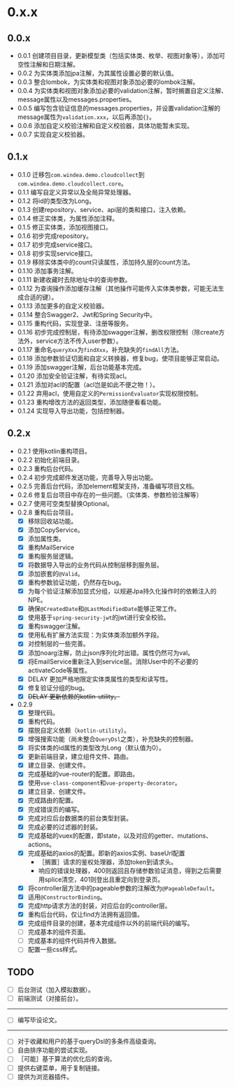 # 0.x.x

## 0.0.x

* 0.0.1 创建项目目录，更新模型类（包括实体类、枚举、视图对象等），添加可空性注解和日期注解。
* 0.0.2 为实体类添加jpa注解，为其属性设置必要的默认值。
* 0.0.3 整合lombok，为实体类和视图对象添加必要的lombok注解。
* 0.0.4 为实体类和视图对象添加必要的validation注解，暂时搁置自定义注解、message属性以及messages.properties。
* 0.0.5 编写包含验证信息的messages.properties，并设置validation注解的message属性为`validation.xxx`，以后再添加`{}`。
* 0.0.6 添加自定义校验注解和自定义校验器，具体功能暂未实现。
* 0.0.7 实现自定义校验器。

## 0.1.x

* 0.1.0 迁移包`com.windea.demo.cloudcollect`到`com.windea.demo.cloudcollect.core`。
* 0.1.1 编写自定义异常以及全局异常处理器。
* 0.1.2 将id的类型改为Long。
* 0.1.3 创建repository、service、api层的类和接口，注入依赖。
* 0.1.4 修正实体类，为属性添加注释。
* 0.1.5 修正实体类，添加视图接口。
* 0.1.6 初步完成repository。
* 0.1.7 初步完成service接口。
* 0.1.8 初步实现service接口。
* 0.1.9 移除实体类中的count只读属性，添加持久层的count方法。
* 0.1.10 添加事务注解。
* 0.1.11 新建收藏时去除地址中的查询参数。
* 0.1.12 为查询操作添加缓存注解（其他操作可能传入实体类参数，可能无法生成合适的键）。
* 0.1.13 添加更多的自定义校验器。
* 0.1.14 整合Swagger2、Jwt和Spring Security中。
* 0.1.15 重构代码，实现登录、注册等服务。
* 0.1.16 初步完成控制层，有待添加swagger注解，删改权限控制（除create方法外，service方法不传入user参数）。
* 0.1.17 重命名`queryXxx`为`findXxx`，补充缺失的`findAll`方法。
* 0.1.18 添加参数验证切面和自定义转换器，修复bug，使项目能够正常启动。
* 0.1.19 添加swagger注解，后台功能基本完成。
* 0.1.20 添加安全验证注解，有待实现acl。
* 0.1.21 添加对acl的配置（acl岂是如此不便之物！）。
* 0.1.22 弃用acl，使用自定义的`PermissionEvaluator`实现权限控制。
* 0.1.23 重构增改方法的返回类型，添加随便看看功能。
* 0.1.24 实现导入导出功能，包括控制器。

## 0.2.x

* 0.2.1 使用kotlin重构项目。
* 0.2.2 初始化前端目录。
* 0.2.3 重构后台代码。
* 0.2.4 初步完成邮件发送功能，完善导入导出功能。
* 0.2.5 完善后台代码，添加element框架支持，准备编写项目文档。
* 0.2.6 修复后台项目中存在的一些问题。（实体类、参数检验注解等）
* 0.2.7 使用可空类型替换Optional。
* 0.2.8 重构后台项目。
    * [X] 移除回收站功能。
    * [X] 添加CopyService。
    * [X] 添加属性类。
    * [X] 重构MailService
    * [X] 重构服务层逻辑。
    * [X] 将数据导入导出的业务代码从控制层移到服务层。
    * [X] 添加嵌套的`@Valid`。
    * [X] 重构参数验证功能，仍然存在bug。
    * [X] 为每个验证注解添加显式分组，以规避Jpa持久化操作时的依赖注入的NPE。
    * [X] 确保`@CreatedDate`和`@LastModifiedDate`能够正常工作。
    * [X] 使用基于`spring-security-jwt`的jwt进行安全校验。
    * [X] 重构swagger注解。
    * [X] 使用私有扩展方法实现：为实体类添加额外字段。
    * [X] 对控制层的一些完善。
    * [X] 添加noarg注解，防止json序列化时出错。属性仍然可为val。
    * [X] 将EmailService重新注入到service层。消除User中的不必要的activateCode等属性。
    * [X] DELAY 更加严格地限定实体类属性的类型和读写性。
    * [X] 修复验证分组的bug。
    * [X] ~~DELAY 更新依赖的kotlin-utility。~~
* 0.2.9
    * [X] 整理代码。
    * [X] 重构代码。
    * [X] 摆脱自定义依赖（`kotlin-utility`）。
    * [X] 增强搜索功能（尚未整合`QueryDsl`之类），补充缺失的控制器。
    * [X] 将实体类的id属性的类型改为Long（默认值为0）。
    * [X] 更新前端目录，建立组件文件、路由。
    * [X] 建立目录、创建文件。
    * [X] 完成基础的vue-router的配置。即路由。
    * [X] 使用`vue-class-component`和`vue-property-decorator`。
    * [X] 建立目录、创建文件。
    * [X] 完成路由的配置。
    * [X] 完成错误页的编写。
    * [X] 完成对应后台数据类的前台类型封装。
    * [X] 完成必要的过滤器的封装。
    * [X] 完成基础的vuex的配置，即state，以及对应的getter、mutations、actions。
    * [X] 完成基础的axios的配置。即新的axios实例、baseUrl配置
        * ［搁置］请求的鉴权处理器，添加token到请求头。
        * 响应的错误处理器，400则返回且存储参数验证消息，得到之后需要用splice清空，401则登出且重定向到登录页。
    * [X] 将controller层方法中的pageable参数的注解改为`@PageableDefault`。
    * [X] 适用`@ConstructorBinding`。 
    * [X] 完成http请求方法的封装，对应后台的controller层。
    * [X] 重构后台代码，仅让find方法拥有返回值。
    * [X] 完成组件目录的创建，基本完成组件以外的前端代码的编写。
    * [ ] 完成基本的组件页面。
    * [ ] 完成基本的组件代码并传入数据。
    * [ ] 配置一些css样式。

## TODO

* [ ] 后台测试（加入模拟数据）。
* [ ] 前端测试（对接前台）。
***
* [ ] 编写毕设论文。
***
* [ ] 对于收藏和用户的基于queryDsl的多条件高级查询。
* [ ] 自由排序功能的尝试实现。
* [ ] ［可能］基于算法的优化后的查询。
* [ ] 提供右键菜单，用于复制链接。
* [ ] 提供为浏览器插件。
